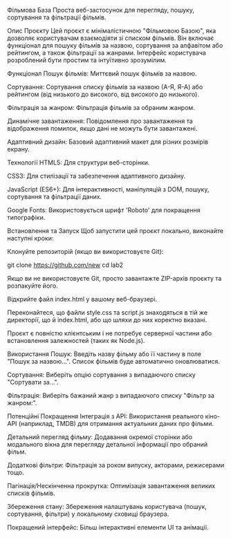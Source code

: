 Фільмова База
Проста веб-застосунок для перегляду, пошуку, сортування та фільтрації фільмів.

Опис Проєкту
Цей проєкт є мінімалістичною "Фільмовою Базою", яка дозволяє користувачам взаємодіяти зі списком фільмів. Він включає функціонал для пошуку фільмів за назвою, сортування за алфавітом або рейтингом, а також фільтрації за жанрами. Інтерфейс користувача розроблений бути простим та інтуїтивно зрозумілим.

Функціонал
Пошук фільмів: Миттєвий пошук фільмів за назвою.

Сортування: Сортування списку фільмів за назвою (А-Я, Я-А) або рейтингом (від низького до високого, від високого до низького).

Фільтрація за жанром: Фільтрація фільмів за обраним жанром.

Динамічне завантаження: Повідомлення про завантаження та відображення помилок, якщо дані не можуть бути завантажені.

Адаптивний дизайн: Базовий адаптивний макет для різних розмірів екрану.

Технології
HTML5: Для структури веб-сторінки.

CSS3: Для стилізації та забезпечення адаптивного дизайну.

JavaScript (ES6+): Для інтерактивності, маніпуляцій з DOM, пошуку, сортування та фільтрації даних.

Google Fonts: Використовується шрифт 'Roboto' для покращення типографіки.

Встановлення та Запуск
Щоб запустити цей проєкт локально, виконайте наступні кроки:

Клонуйте репозиторій (якщо ви використовуєте Git):

git clone https://github.com/new
cd lab2


Якщо ви не використовуєте Git, просто завантажте ZIP-архів проєкту та розпакуйте його.

Відкрийте файл index.html у вашому веб-браузері.

Переконайтеся, що файли style.css та script.js знаходяться в тій же директорії, що й index.html, або що шляхи до них коректно вказані.

Проєкт є повністю клієнтським і не потребує серверної частини або встановлення залежностей (таких як Node.js).

Використання
Пошук: Введіть назву фільму або її частину в поле "Пошук за назвою...". Список фільмів буде автоматично оновлюватися.

Сортування: Виберіть опцію сортування з випадаючого списку "Сортувати за...".

Фільтрація: Виберіть бажаний жанр з випадаючого списку "Фільтр за жанром:".

Потенційні Покращення
Інтеграція з API: Використання реального кіно-API (наприклад, TMDB) для отримання актуальних даних про фільми.

Детальний перегляд фільму: Додавання окремої сторінки або модального вікна для перегляду детальної інформації про обраний фільм.

Додаткові фільтри: Фільтрація за роком випуску, акторами, режисерами тощо.

Пагінація/Нескінченна прокрутка: Оптимізація завантаження великих списків фільмів.

Збереження стану: Збереження налаштувань користувача (пошук, сортування, фільтри) у локальному сховищі браузера.

Покращений інтерфейс: Більш інтерактивні елементи UI та анімації.